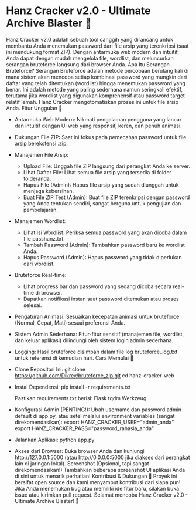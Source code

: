 # Hanz Cracker v2.0 - Ultimate Archive Blaster 🚀

Hanz Cracker v2.0 adalah sebuah tool canggih yang dirancang untuk membantu Anda menemukan password dari file arsip yang terenkripsi (saat ini mendukung format ZIP). Dengan antarmuka web modern dan intuitif, Anda dapat dengan mudah mengelola file, wordlist, dan meluncurkan serangan bruteforce langsung dari browser Anda.
Apa Itu Serangan Bruteforce?
Serangan Bruteforce adalah metode percobaan berulang kali di mana sistem akan mencoba setiap kombinasi password yang mungkin dari daftar yang telah ditentukan (wordlist) hingga menemukan password yang benar. Ini adalah metode yang paling sederhana namun seringkali efektif, terutama jika wordlist yang digunakan komprehensif atau password target relatif lemah. Hanz Cracker mengotomatiskan proses ini untuk file arsip Anda.
Fitur Unggulan 🌟
 * Antarmuka Web Modern: Nikmati pengalaman pengguna yang lancar dan intuitif dengan UI web yang responsif, keren, dan penuh animasi.
 * Dukungan File ZIP: Saat ini fokus pada pemecahan password untuk file arsip berekstensi .zip.
 * Manajemen File Arsip:
   * Upload File: Unggah file ZIP langsung dari perangkat Anda ke server.
   * Lihat Daftar File: Lihat semua file arsip yang tersedia di folder folderanda.
   * Hapus File (Admin): Hapus file arsip yang sudah diunggah untuk menjaga kebersihan.
   * Buat File ZIP Test (Admin): Buat file ZIP terenkripsi dengan password yang Anda tentukan sendiri, sangat berguna untuk pengujian dan pembelajaran.
 * Manajemen Wordlist:
   * Lihat Isi Wordlist: Periksa semua password yang akan dicoba dalam file passhanz.txt.
   * Tambah Password (Admin): Tambahkan password baru ke wordlist Anda.
   * Hapus Password (Admin): Hapus password yang tidak diperlukan dari wordlist.
 * Bruteforce Real-time:
   * Lihat progress bar dan password yang sedang dicoba secara real-time di browser.
   * Dapatkan notifikasi instan saat password ditemukan atau proses selesai.
 * Pengaturan Animasi: Sesuaikan kecepatan animasi untuk bruteforce (Normal, Cepat, Mati) sesuai preferensi Anda.
 * Sistem Admin Sederhana: Fitur-fitur sensitif (manajemen file, wordlist, dan keluar aplikasi) dilindungi oleh sistem login admin sederhana.
 * Logging: Hasil bruteforce disimpan dalam file log bruteforce_log.txt untuk referensi di kemudian hari.
Cara Memulai 🚀
 * Clone Repositori Ini:
   git clone https://github.com/Dikrey/bruteforce_zip.git
cd hanz-cracker-web

 * Instal Dependensi:
   pip install -r requirements.txt

   Pastikan requirements.txt berisi:
   Flask
tqdm
Werkzeug

 * Konfigurasi Admin (PENTING!):
   Ubah username dan password admin default di app.py, atau setel melalui environment variables (sangat direkomendasikan):
   export HANZ_CRACKER_USER="admin_anda"
export HANZ_CRACKER_PASS="password_rahasia_anda"

 * Jalankan Aplikasi:
   python app.py

 * Akses dari Browser:
   Buka browser Anda dan kunjungi http://127.0.0.1:5000 (atau http://0.0.0.0:5000 jika diakses dari perangkat lain di jaringan lokal).
Screenshot (Opsional, tapi sangat direkomendasikan!)
Tambahkan beberapa screenshot UI aplikasi Anda di sini untuk menarik perhatian!
Kontribusi & Dukungan 🙏
Proyek ini bersifat open source dan kami menyambut kontribusi dari siapa pun! Jika Anda menemukan bug atau memiliki ide fitur baru, silakan buka issue atau kirimkan pull request.
Selamat mencoba Hanz Cracker v2.0 - Ultimate Archive Blaster! 🚀
